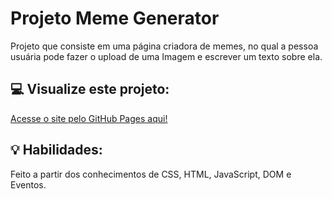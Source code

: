 # Projeto Meme Generator
Projeto que consiste em uma página criadora de memes, no qual a pessoa usuária pode fazer o upload de uma Imagem e escrever um texto sobre ela.

## :computer: Visualize este projeto:
[Acesse o site pelo GitHub Pages aqui!](https://geovannaotoni.github.io/trybe-project-meme-generator/)

## :bulb: Habilidades:
Feito a partir dos conhecimentos de CSS, HTML, JavaScript, DOM e Eventos.
